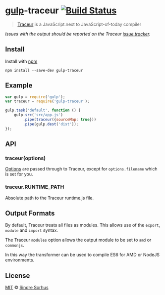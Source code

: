 # [gulp](https://github.com/wearefractal/gulp)-traceur [![Build Status](https://travis-ci.org/sindresorhus/gulp-traceur.png?branch=master)](https://travis-ci.org/sindresorhus/gulp-traceur)

> [Traceur](https://github.com/google/traceur-compiler) is a JavaScript.next to JavaScript-of-today compiler

*Issues with the output should be reported on the Traceur [issue tracker](https://github.com/google/traceur-compiler/issues).*


## Install

Install with [npm](https://npmjs.org/package/gulp-traceur)

```
npm install --save-dev gulp-traceur
```


## Example

```js
var gulp = require('gulp');
var traceur = require('gulp-traceur');

gulp.task('default', function () {
	gulp.src('src/app.js')
		.pipe(traceur({sourceMap: true}))
		.pipe(gulp.dest('dist'));
});
```


## API

### traceur(options)

[Options](https://github.com/google/traceur-compiler/issues/584) are passed through to Traceur, except for `options.filename` which is set for you.

### traceur.RUNTIME_PATH

Absolute path to the Traceur runtime.js file.

## Output Formats

By default, Traceur treats all files as modules. This allows use of the `export`, `module` and `import` syntax.

The Traceur `modules` option allows the output module to be set to `amd` or `commonjs`.

In this way the transformer can be used to compile ES6 for AMD or NodeJS environments.

## License

[MIT](http://opensource.org/licenses/MIT) © [Sindre Sorhus](http://sindresorhus.com)
